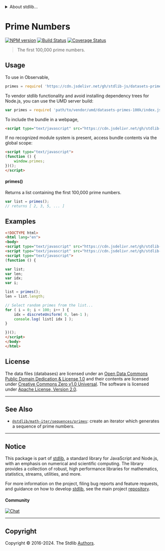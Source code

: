 <!--

@license Apache-2.0

Copyright (c) 2020 The Stdlib Authors.

Licensed under the Apache License, Version 2.0 (the "License");
you may not use this file except in compliance with the License.
You may obtain a copy of the License at

   http://www.apache.org/licenses/LICENSE-2.0

Unless required by applicable law or agreed to in writing, software
distributed under the License is distributed on an "AS IS" BASIS,
WITHOUT WARRANTIES OR CONDITIONS OF ANY KIND, either express or implied.
See the License for the specific language governing permissions and
limitations under the License.

-->


<details>
  <summary>
    About stdlib...
  </summary>
  <p>We believe in a future in which the web is a preferred environment for numerical computation. To help realize this future, we've built stdlib. stdlib is a standard library, with an emphasis on numerical and scientific computation, written in JavaScript (and C) for execution in browsers and in Node.js.</p>
  <p>The library is fully decomposable, being architected in such a way that you can swap out and mix and match APIs and functionality to cater to your exact preferences and use cases.</p>
  <p>When you use stdlib, you can be absolutely certain that you are using the most thorough, rigorous, well-written, studied, documented, tested, measured, and high-quality code out there.</p>
  <p>To join us in bringing numerical computing to the web, get started by checking us out on <a href="https://github.com/stdlib-js/stdlib">GitHub</a>, and please consider <a href="https://opencollective.com/stdlib">financially supporting stdlib</a>. We greatly appreciate your continued support!</p>
</details>

# Prime Numbers

[![NPM version][npm-image]][npm-url] [![Build Status][test-image]][test-url] [![Coverage Status][coverage-image]][coverage-url] <!-- [![dependencies][dependencies-image]][dependencies-url] -->

> The first 100,000 prime numbers.



<section class="usage">

## Usage

To use in Observable,

```javascript
primes = require( 'https://cdn.jsdelivr.net/gh/stdlib-js/datasets-primes-100k@umd/browser.js' )
```

To vendor stdlib functionality and avoid installing dependency trees for Node.js, you can use the UMD server build:

```javascript
var primes = require( 'path/to/vendor/umd/datasets-primes-100k/index.js' )
```

To include the bundle in a webpage,

```html
<script type="text/javascript" src="https://cdn.jsdelivr.net/gh/stdlib-js/datasets-primes-100k@umd/browser.js"></script>
```

If no recognized module system is present, access bundle contents via the global scope:

```html
<script type="text/javascript">
(function () {
    window.primes;
})();
</script>
```

#### primes()

Returns a list containing the first 100,000 prime numbers.

```javascript
var list = primes();
// returns [ 2, 3, 5, ... ]
```

</section>

<!-- /.usage -->

<section class="examples">

<!-- TODO: more creative example. -->

## Examples

<!-- eslint no-undef: "error" -->

```html
<!DOCTYPE html>
<html lang="en">
<body>
<script type="text/javascript" src="https://cdn.jsdelivr.net/gh/stdlib-js/random-base-discrete-uniform@umd/browser.js"></script>
<script type="text/javascript" src="https://cdn.jsdelivr.net/gh/stdlib-js/datasets-primes-100k@umd/browser.js"></script>
<script type="text/javascript">
(function () {

var list;
var len;
var idx;
var i;

list = primes();
len = list.length;

// Select random primes from the list...
for ( i = 0; i < 100; i++ ) {
    idx = discreteUniform( 0, len-1 );
    console.log( list[ idx ] );
}

})();
</script>
</body>
</html>
```

</section>

<!-- /.examples -->



<!-- <license> -->

## License

The data files (databases) are licensed under an [Open Data Commons Public Domain Dedication & License 1.0][pddl-1.0] and their contents are licensed under [Creative Commons Zero v1.0 Universal][cc0]. The software is licensed under [Apache License, Version 2.0][apache-license].

<!-- </license> -->

<!-- Section for related `stdlib` packages. Do not manually edit this section, as it is automatically populated. -->

<section class="related">

* * *

## See Also

-   <span class="package-name">[`@stdlib/math-iter/sequences/primes`][@stdlib/math/iter/sequences/primes]</span><span class="delimiter">: </span><span class="description">create an iterator which generates a sequence of prime numbers.</span>

</section>

<!-- /.related -->

<!-- Section for all links. Make sure to keep an empty line after the `section` element and another before the `/section` close. -->


<section class="main-repo" >

* * *

## Notice

This package is part of [stdlib][stdlib], a standard library for JavaScript and Node.js, with an emphasis on numerical and scientific computing. The library provides a collection of robust, high performance libraries for mathematics, statistics, streams, utilities, and more.

For more information on the project, filing bug reports and feature requests, and guidance on how to develop [stdlib][stdlib], see the main project [repository][stdlib].

#### Community

[![Chat][chat-image]][chat-url]

---

## Copyright

Copyright &copy; 2016-2024. The Stdlib [Authors][stdlib-authors].

</section>

<!-- /.stdlib -->

<!-- Section for all links. Make sure to keep an empty line after the `section` element and another before the `/section` close. -->

<section class="links">

[npm-image]: http://img.shields.io/npm/v/@stdlib/datasets-primes-100k.svg
[npm-url]: https://npmjs.org/package/@stdlib/datasets-primes-100k

[test-image]: https://github.com/stdlib-js/datasets-primes-100k/actions/workflows/test.yml/badge.svg?branch=v0.2.2
[test-url]: https://github.com/stdlib-js/datasets-primes-100k/actions/workflows/test.yml?query=branch:v0.2.2

[coverage-image]: https://img.shields.io/codecov/c/github/stdlib-js/datasets-primes-100k/main.svg
[coverage-url]: https://codecov.io/github/stdlib-js/datasets-primes-100k?branch=main

<!--

[dependencies-image]: https://img.shields.io/david/stdlib-js/datasets-primes-100k.svg
[dependencies-url]: https://david-dm.org/stdlib-js/datasets-primes-100k/main

-->

[chat-image]: https://img.shields.io/gitter/room/stdlib-js/stdlib.svg
[chat-url]: https://app.gitter.im/#/room/#stdlib-js_stdlib:gitter.im

[stdlib]: https://github.com/stdlib-js/stdlib

[stdlib-authors]: https://github.com/stdlib-js/stdlib/graphs/contributors

[cli-section]: https://github.com/stdlib-js/datasets-primes-100k#cli
[cli-url]: https://github.com/stdlib-js/datasets-primes-100k/tree/cli
[@stdlib/datasets-primes-100k]: https://github.com/stdlib-js/datasets-primes-100k/tree/main

[umd]: https://github.com/umdjs/umd
[es-module]: https://developer.mozilla.org/en-US/docs/Web/JavaScript/Guide/Modules

[deno-url]: https://github.com/stdlib-js/datasets-primes-100k/tree/deno
[deno-readme]: https://github.com/stdlib-js/datasets-primes-100k/blob/deno/README.md
[umd-url]: https://github.com/stdlib-js/datasets-primes-100k/tree/umd
[umd-readme]: https://github.com/stdlib-js/datasets-primes-100k/blob/umd/README.md
[esm-url]: https://github.com/stdlib-js/datasets-primes-100k/tree/esm
[esm-readme]: https://github.com/stdlib-js/datasets-primes-100k/blob/esm/README.md
[branches-url]: https://github.com/stdlib-js/datasets-primes-100k/blob/main/branches.md

[pddl-1.0]: http://opendatacommons.org/licenses/pddl/1.0/

[cc0]: https://creativecommons.org/publicdomain/zero/1.0

[apache-license]: https://www.apache.org/licenses/LICENSE-2.0

<!-- <related-links> -->

[@stdlib/math/iter/sequences/primes]: https://github.com/stdlib-js/math-iter-sequences-primes/tree/umd

<!-- </related-links> -->

</section>

<!-- /.links -->
